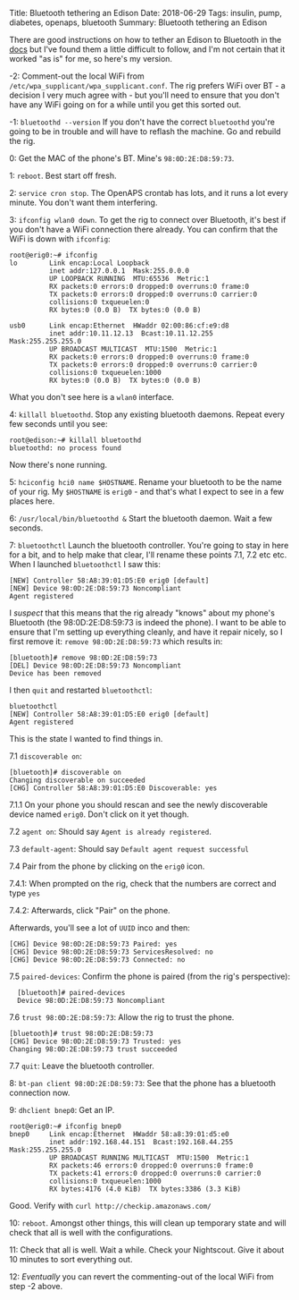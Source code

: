 Title: Bluetooth tethering an Edison
Date: 2018-06-29
Tags: insulin, pump, diabetes, openaps, bluetooth
Summary: Bluetooth tethering an Edison

There are good instructions on how to tether an Edison to Bluetooth in the 
[docs](https://openaps.readthedocs.io/en/latest/docs/Customize-Iterate/bluetooth-tethering-edison.html)
but I've found them a little difficult to follow, and I'm not certain that it worked "as is" for me,
so here's my version.

-2: Comment-out the local WiFi from ``/etc/wpa_supplicant/wpa_supplicant.conf``. The rig prefers 
WiFi over BT - a decision I very much agree with - but you'll need to ensure that you don't have any
WiFi going on for a while until you get this sorted out.

-1: ``bluetoothd --version`` If you don't have the correct ``bluetoothd`` you're going to be in 
trouble and will have to reflash the machine. Go and rebuild the rig.
 
0: Get the MAC of the phone's BT. Mine's  ``98:0D:2E:D8:59:73``.

1: ``reboot``. Best start off fresh.

2: ``service cron stop``. The OpenAPS crontab has lots, and it runs a lot every minute. You don't 
want them interfering.

3: ``ifconfig wlan0 down``. To get the rig to connect over Bluetooth, it's best if you don't have a 
WiFi connection there already. You can confirm that the WiFi is down with ``ifconfig``: 

    root@erig0:~# ifconfig
    lo        Link encap:Local Loopback
              inet addr:127.0.0.1  Mask:255.0.0.0
              UP LOOPBACK RUNNING  MTU:65536  Metric:1
              RX packets:0 errors:0 dropped:0 overruns:0 frame:0
              TX packets:0 errors:0 dropped:0 overruns:0 carrier:0
              collisions:0 txqueuelen:0
              RX bytes:0 (0.0 B)  TX bytes:0 (0.0 B)
    
    usb0      Link encap:Ethernet  HWaddr 02:00:86:cf:e9:d8
              inet addr:10.11.12.13  Bcast:10.11.12.255  Mask:255.255.255.0
              UP BROADCAST MULTICAST  MTU:1500  Metric:1
              RX packets:0 errors:0 dropped:0 overruns:0 frame:0
              TX packets:0 errors:0 dropped:0 overruns:0 carrier:0
              collisions:0 txqueuelen:1000
              RX bytes:0 (0.0 B)  TX bytes:0 (0.0 B)

What you don't see here is a ``wlan0`` interface.

4: ``killall bluetoothd``. Stop any existing bluetooth daemons. Repeat every few seconds until you 
see:

    root@edison:~# killall bluetoothd
    bluetoothd: no process found
    
Now there's none running.

5: ``hciconfig hci0 name $HOSTNAME``. Rename your bluetooth to be the name of your rig. My 
``$HOSTNAME`` is ``erig0`` - and that's what I expect to see in a few places here.

6: ``/usr/local/bin/bluetoothd &`` Start the bluetooth daemon. Wait a few seconds.

7: ``bluetoothctl`` Launch the bluetooth controller. You're going to stay in here for a bit, and to
help make that clear, I'll rename these points 7.1, 7.2 etc etc. When I launched ``bluetoothctl`` I 
saw this:

    [NEW] Controller 58:A8:39:01:D5:E0 erig0 [default]
    [NEW] Device 98:0D:2E:D8:59:73 Noncompliant
    Agent registered

I _suspect_ that this means that the rig already "knows" about my phone's Bluetooth (the 
98:0D:2E:D8:59:73 is indeed the phone). I want to be able to ensure that I'm setting up everything
cleanly, and have it repair nicely, so I first remove it: ``remove 98:0D:2E:D8:59:73`` which results 
in:

    [bluetooth]# remove 98:0D:2E:D8:59:73
    [DEL] Device 98:0D:2E:D8:59:73 Noncompliant
    Device has been removed
    
I then ``quit`` and restarted ``bluetoothctl``:

    bluetoothctl
    [NEW] Controller 58:A8:39:01:D5:E0 erig0 [default]
    Agent registered
    
This is the state I wanted to find things in.

7.1 ``discoverable on``:
    
    [bluetooth]# discoverable on
    Changing discoverable on succeeded
    [CHG] Controller 58:A8:39:01:D5:E0 Discoverable: yes

7.1.1 On your phone you should rescan and see the newly discoverable device named ``erig0``. Don't 
click on it yet though.

7.2 ``agent on``: Should say ``Agent is already registered``.

7.3 ``default-agent``: Should say ``Default agent request successful``

7.4 Pair from the phone by clicking on the ``erig0`` icon. 

7.4.1: When prompted on the rig, check that the numbers are correct and type ``yes``

7.4.2: Afterwards, click "Pair" on the phone.

Afterwards, you'll see a lot of ``UUID`` inco and then:
    
    [CHG] Device 98:0D:2E:D8:59:73 Paired: yes
    [CHG] Device 98:0D:2E:D8:59:73 ServicesResolved: no
    [CHG] Device 98:0D:2E:D8:59:73 Connected: no

7.5 ``paired-devices``: Confirm the phone is paired (from the rig's perspective):
      
      [bluetooth]# paired-devices
      Device 98:0D:2E:D8:59:73 Noncompliant
      
7.6 ``trust 98:0D:2E:D8:59:73``: Allow the rig to trust the phone.

    [bluetooth]# trust 98:0D:2E:D8:59:73
    [CHG] Device 98:0D:2E:D8:59:73 Trusted: yes
    Changing 98:0D:2E:D8:59:73 trust succeeded

7.7 ``quit``: Leave the bluetooth controller.

8: ``bt-pan client 98:0D:2E:D8:59:73``: See that the phone has a bluetooth connection now.

9: ``dhclient bnep0``: Get an IP. 
    
    root@erig0:~# ifconfig bnep0
    bnep0     Link encap:Ethernet  HWaddr 58:a8:39:01:d5:e0
              inet addr:192.168.44.151  Bcast:192.168.44.255  Mask:255.255.255.0
              UP BROADCAST RUNNING MULTICAST  MTU:1500  Metric:1
              RX packets:46 errors:0 dropped:0 overruns:0 frame:0
              TX packets:41 errors:0 dropped:0 overruns:0 carrier:0
              collisions:0 txqueuelen:1000
              RX bytes:4176 (4.0 KiB)  TX bytes:3386 (3.3 KiB)
          
Good. Verify with ``curl http://checkip.amazonaws.com/``

10: ``reboot``. Amongst other things, this will clean up temporary state and will check that all is
well with the configurations. 

11: Check that all is well. Wait a while. Check your Nightscout. Give it about 10 minutes to sort 
everything out.

12: _Eventually_ you can revert the commenting-out of the local WiFi from step -2 above.
